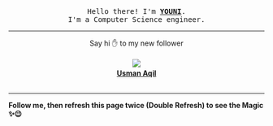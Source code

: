 
<p align='center'>
<samp>
Hello there! I'm <b><a rel='nofollow noopener noreferrer' target='_blank' href='https://github.com/abdelyouni'>YOUNI</a></b>.
<br>I'm a Computer Science engineer.
</samp>
</p>
<hr>
<p align='center'>
<span>Say hi ✋ to my new follower </span></br></br>
<img src='https://avatars3.githubusercontent.com/u/46997126?s=100&amp;v=4'><img src='https://maisonpizza.com/github/abdelyouni/1609921054_img.png' width='1' height='1'><b></br>
<a rel='nofollow noopener noreferrer' target='_blank' href='https://github.com/aqilusman45'>Usman Aqil</a></b></br></br>
</p>
<hr>
<b>Follow me, then refresh this page twice (Double Refresh) to see the Magic ✨😉</b> 